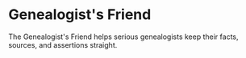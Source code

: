 # Genealogist's Friend

The Genealogist's Friend helps serious genealogists keep their facts, sources, and assertions straight.

```
